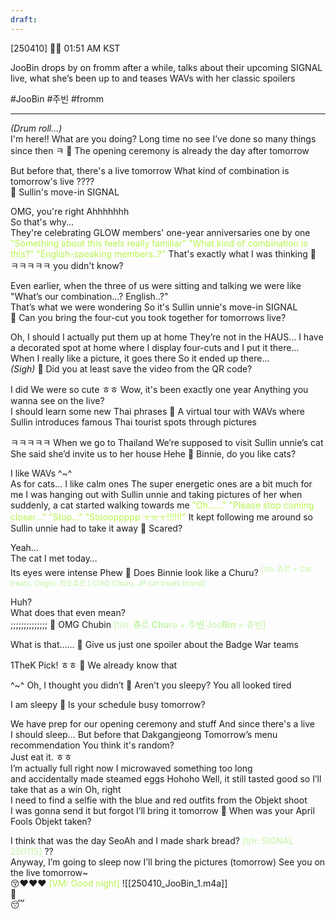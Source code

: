 ```yaml
---
draft:
---
```

[250410] 🐣💭 01:51 AM KST

JooBin drops by on fromm after a while, talks about their upcoming SIGNAL live, what she’s been up to and teases WAVs with her classic spoilers

#JooBin #주빈 #fromm
___

*(Drum roll...)*  
I'm here!!
What are you doing? 
Long time no see
I’ve done so many things since then
ㅋ
🫧 The opening ceremony is already the day after tomorrow

But before that, there's a live tomorrow
What kind of combination is tomorrow's live ????  
🫧 Sullin's move-in SIGNAL  

OMG, you're right
Ahhhhhhh  
So that's why...  
They're celebrating GLOW members' one-year anniversaries one by one
<font color="#b7f54c">"Something about this feels really familiar" </font>
<font color="#b7f54c">"What kind of combination is this?"  </font>
<font color="#b7f54c">"English-speaking members..?"  </font>
That's exactly what I was thinking
🫧 ㅋㅋㅋㅋㅋ you didn't know?

Even earlier, when the three of us were sitting and talking
we were like "What’s our combination...? English..?"  
That’s what we were wondering
So it's Sullin unnie's move-in SIGNAL  
🫧 Can you bring the four-cut you took together for tomorrows live?

Oh, I should 
I actually put them up at home
They’re not in the HAUS...
I have a decorated spot at home where I display four-cuts 
and I put it there...  
When I really like a picture, it goes there 
So it ended up there...  
*(Sigh)*
🫧 Did you at least save the video from the QR code?

I did
We were so cute ㅎㅎ
Wow, it's been exactly one year
Anything you wanna see on the live?  
I should learn some new Thai phrases
🫧 A virtual tour with WAVs where Sullin introduces famous Thai tourist spots through pictures

ㅋㅋㅋㅋㅋ
When we go to Thailand
We’re supposed to visit Sullin unnie’s cat
She said she’d invite us to her house 
Hehe
🫧 Binnie, do you like cats?

I like WAVs ^~^  
As for cats... I like calm ones 
The super energetic ones are a bit much for me
I was hanging out with Sullin unnie and taking pictures of her
when suddenly, a cat started walking towards me
<font color="#b7f54c">"Oh……"</font>
<font color="#b7f54c">"Please stop coming closer…"</font>
<font color="#b7f54c">"Stop…"</font>
<font color="#b7f54c">"Stoooppppp ㅜㅠㅜ!!!!!!"</font>
It kept following me around
so Sullin unnie had to take it away
🫧 Scared?

Yeah…  
The cat I met today…  
Its eyes were intense 
Phew
🫧 Does Binnie look like a Churu? 
<font color="#c3f4a5"><sup>[t/n: 츄르 = Cat treats, Origin: 챠오츄르 | CIAO Churu, JP cat treats brand]</sup></font>

Huh?  
What does that even mean?  
;;;;;;;;;;;;;;
🫧 OMG Chubin <font color="#c3f4a5">[t/n: **츄**르 **Chu**ru + 주**빈** Joo**Bin** = 츄빈]</font>

What is that……
🫧 Give us just one spoiler about the Badge War teams

1TheK Pick! ㅎㅎ
🫧 We already know that

^~^ Oh, I thought you didn’t
🫧 Aren’t you sleepy? You all looked tired

I am sleepy
🫧 Is your schedule busy tomorrow?

We have prep for our opening ceremony and stuff 
And since there's a live  
I should sleep…
But before that
Dakgangjeong
Tomorrow’s menu recommendation
You think it's random?  
Just eat it.
ㅎㅎ  
I’m actually full right now 
I microwaved something too long  
and accidentally made steamed eggs
Hohoho
Well, it still tasted good 
so I’ll take that as a win
Oh, right  
I need to find a selfie with the blue and red outfits from the Objekt shoot  
I was gonna send it but forgot
I’ll bring it tomorrow
🫧 When was your April Fools Objekt taken?

I think that was the day SeoAh and I made shark bread?  <font color="#c3f4a5">[t/n: SIGNAL 250115]</font>
??  
Anyway, I’m going to sleep now
I’ll bring the pictures (tomorrow)
See you on the live tomorrow~  
😚❤️❤️❤️
<font color="#b7f54c">[VM: Good night]</font>
![[250410_JooBin_1.m4a]]  
🤍  
😴
